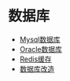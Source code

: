 # 数据库
- [Mysql数据库](./Mysql数据库/)
- [Oracle数据库](./Oracle数据库/)
- [Redis缓存](./Redis缓存/)
- [数据库改造](./数据库改造/)
